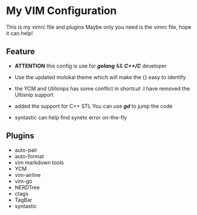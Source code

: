 # My VIM Configuration
This is my vimrc file and plugins
Maybe only you need is the vimrc file, hope it can help!

## Feature
* __ATTENTION__ this config is use for ___golang___ && ___C++/C___  developer 

* Use the updated molokai theme which will make the {} easy to identify

* the YCM and Utilsnips has some conflict in shortcut .I have removed the Ultisnip support 

* added the support for C++ STL You can use ___gd___ to jump the code

* syntastic can help find synetx error on-the-fly

## Plugins
* auto-pair
* auto-format
* vim markdown tools
* YCM 
* vim-airline
* vim-go 
* NERDTree
* ctags
* TagBar
* syntastic
